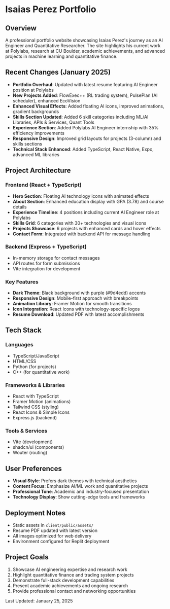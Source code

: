 # Isaias Perez Portfolio

## Overview
A professional portfolio website showcasing Isaias Perez's journey as an AI Engineer and Quantitative Researcher. The site highlights his current work at Polylabs, research at CU Boulder, academic achievements, and advanced projects in machine learning and quantitative finance.

## Recent Changes (January 2025)
- **Portfolio Overhaul**: Updated with latest resume featuring AI Engineer position at Polylabs
- **New Projects Added**: FlowExec++ (RL trading system), PulsePlan (AI scheduler), enhanced EcoVision
- **Enhanced Visual Effects**: Added floating AI icons, improved animations, gradient backgrounds
- **Skills Section Updated**: Added 6 skill categories including ML/AI Libraries, APIs & Services, Quant Tools
- **Experience Section**: Added Polylabs AI Engineer internship with 35% efficiency improvements
- **Responsive Design**: Improved grid layouts for projects (3-column) and skills sections
- **Technical Stack Enhanced**: Added TypeScript, React Native, Expo, advanced ML libraries

## Project Architecture
### Frontend (React + TypeScript)
- **Hero Section**: Floating AI technology icons with animated effects
- **About Section**: Enhanced education display with GPA (3.78) and course details
- **Experience Timeline**: 4 positions including current AI Engineer role at Polylabs
- **Skills Grid**: 6 categories with 30+ technologies and visual icons
- **Projects Showcase**: 6 projects with enhanced cards and hover effects
- **Contact Form**: Integrated with backend API for message handling

### Backend (Express + TypeScript)
- In-memory storage for contact messages
- API routes for form submissions
- Vite integration for development

### Key Features
- **Dark Theme**: Black background with purple (#9d4edd) accents
- **Responsive Design**: Mobile-first approach with breakpoints
- **Animation Library**: Framer Motion for smooth transitions
- **Icon Integration**: React Icons with technology-specific logos
- **Resume Download**: Updated PDF with latest accomplishments

## Tech Stack
### Languages
- TypeScript/JavaScript
- HTML/CSS
- Python (for projects)
- C++ (for quantitative work)

### Frameworks & Libraries
- React with TypeScript
- Framer Motion (animations)
- Tailwind CSS (styling)
- React Icons & Simple Icons
- Express.js (backend)

### Tools & Services
- Vite (development)
- shadcn/ui (components)
- Wouter (routing)

## User Preferences
- **Visual Style**: Prefers dark themes with technical aesthetics
- **Content Focus**: Emphasize AI/ML work and quantitative projects
- **Professional Tone**: Academic and industry-focused presentation
- **Technology Display**: Show cutting-edge tools and frameworks

## Deployment Notes
- Static assets in `client/public/assets/`
- Resume PDF updated with latest version
- All images optimized for web delivery
- Environment configured for Replit deployment

## Project Goals
1. Showcase AI engineering expertise and research work
2. Highlight quantitative finance and trading system projects
3. Demonstrate full-stack development capabilities
4. Present academic achievements and ongoing research
5. Provide professional contact and networking opportunities

Last Updated: January 25, 2025